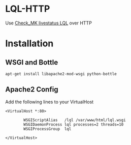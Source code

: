 # LQL-HTTP
Use [Check_MK livestatus LQL](https://mathias-kettner.de/checkmk_livestatus.html) over HTTP 

# Installation

## WSGI and Bottle

```
apt-get install libapache2-mod-wsgi python-bottle
```

## Apache2 Config
Add the following lines to your VirtualHost

```
<VirtualHost *:80>

        WSGIScriptAlias   /lql /var/www/html/lql.wsgi
        WSGIDaemonProcess lql processes=2 threads=10
        WSGIProcessGroup  lql

</VirtualHost>
```
